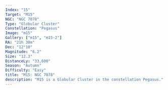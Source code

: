```yaml
---
Index: "15"
Target: "M15"
NGC: "NGC 7078"
Type: "Globular Cluster"
Constellation: "Pegasus"
Image: "m15"
Gallery: ["m15", "m15-2"]
RA: "21h 30m"
Dec: "12°10"
Magnitude: "6.2"
Size: "12.3"
DistanceLy: "33,600"
Season: "Autumn"
Difficulty: "Easy"
title: "M15: NGC 7078"
description: "M15 is a Globular Cluster in the constellation Pegasus."
---
```

